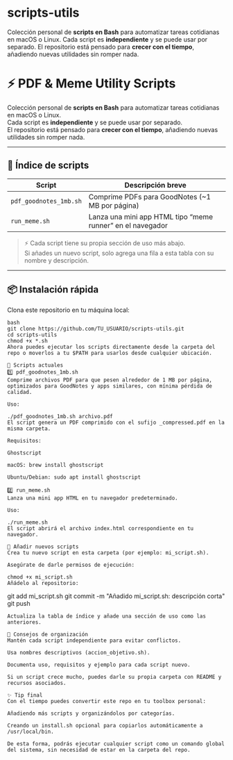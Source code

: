 # scripts-utils
Colección personal de **scripts en Bash** para automatizar tareas cotidianas en macOS o Linux.   Cada script es **independiente** y se puede usar por separado.   El repositorio está pensado para **crecer con el tiempo**, añadiendo nuevas utilidades sin romper nada.
# ⚡ PDF & Meme Utility Scripts

Colección personal de **scripts en Bash** para automatizar tareas cotidianas en macOS o Linux.  
Cada script es **independiente** y se puede usar por separado.  
El repositorio está pensado para **crecer con el tiempo**, añadiendo nuevas utilidades sin romper nada.

---

## 📂 Índice de scripts

| Script                        | Descripción breve                                      |
|--------------------------------|-------------------------------------------------------|
| `pdf_goodnotes_1mb.sh`         | Comprime PDFs para GoodNotes (~1 MB por página)        |
| `run_meme.sh`                  | Lanza una mini app HTML tipo “meme runner” en el navegador |

> ⚡ Cada script tiene su propia sección de uso más abajo.  
> Si añades un nuevo script, solo agrega una fila a esta tabla con su nombre y descripción.

---

## 📦 Instalación rápida

Clona este repositorio en tu máquina local:

```
bash
git clone https://github.com/TU_USUARIO/scripts-utils.git
cd scripts-utils
chmod +x *.sh
Ahora puedes ejecutar los scripts directamente desde la carpeta del repo o moverlos a tu $PATH para usarlos desde cualquier ubicación.

🔹 Scripts actuales
1️⃣ pdf_goodnotes_1mb.sh
Comprime archivos PDF para que pesen alrededor de 1 MB por página, optimizados para GoodNotes y apps similares, con mínima pérdida de calidad.

Uso:

./pdf_goodnotes_1mb.sh archivo.pdf
El script genera un PDF comprimido con el sufijo _compressed.pdf en la misma carpeta.

Requisitos:

Ghostscript

macOS: brew install ghostscript

Ubuntu/Debian: sudo apt install ghostscript

2️⃣ run_meme.sh
Lanza una mini app HTML en tu navegador predeterminado.

Uso:

./run_meme.sh
El script abrirá el archivo index.html correspondiente en tu navegador.

🚀 Añadir nuevos scripts
Crea tu nuevo script en esta carpeta (por ejemplo: mi_script.sh).

Asegúrate de darle permisos de ejecución:

chmod +x mi_script.sh
Añádelo al repositorio:
````
git add mi_script.sh
git commit -m "Añadido mi_script.sh: descripción corta"
git push
```
Actualiza la tabla de índice y añade una sección de uso como las anteriores.

🌱 Consejos de organización
Mantén cada script independiente para evitar conflictos.

Usa nombres descriptivos (accion_objetivo.sh).

Documenta uso, requisitos y ejemplo para cada script nuevo.

Si un script crece mucho, puedes darle su propia carpeta con README y recursos asociados.

✨ Tip final
Con el tiempo puedes convertir este repo en tu toolbox personal:

Añadiendo más scripts y organizándolos por categorías.

Creando un install.sh opcional para copiarlos automáticamente a /usr/local/bin.

De esta forma, podrás ejecutar cualquier script como un comando global del sistema, sin necesidad de estar en la carpeta del repo.










